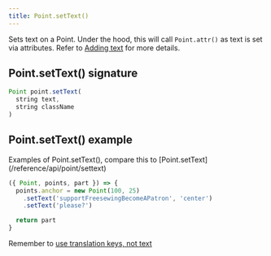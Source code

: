 ```yaml
---
title: Point.setText()
---
```


Sets text on a Point. Under the hood, this will call `Point.attr()` as text 
is set via attributes. Refer to [Adding text](/howtos/code/adding-text) for 
more details.

## Point.setText() signature

```js
Point point.setText(
  string text, 
  string className
)
```

## Point.setText() example

<Example part="point_settext">
Examples of Point.setText(), compare this to [Point.setText](/reference/api/point/settext)
</Example>

```js
({ Point, points, part }) => {
  points.anchor = new Point(100, 25)
    .setText('supportFreesewingBecomeAPatron', 'center')
    .setText('please?')

  return part
}
```

<Tip compact>Remember to [use translation keys, not text](/guides/best-practices/use-translation-keys)</Tip>

